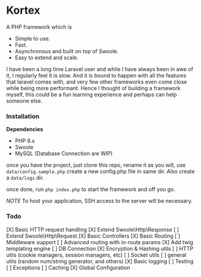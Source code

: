 # Kortex

A PHP framework which is
- Simple to use.
- Fast.
- Asynchronous and built on top of Swoole.
- Easy to extend and scale.

I have been a long time Laravel user and while I have always been in awe of it, I regularly feel it is slow. And it is bound to happen with all the features that laravel comes with, and very few other frameworks even come close while being more performant. Hence I thought of building a framework myself, this could be a fun learning experience and perhaps can help someone else.

### Installation

**Dependencies**
- PHP 8.x
- Swoole
- MySQL (Database Connection are WIP)

once you have the project, just clone this repo, rename it as you will, use `data/config.sample.php` create a new config.php file in same dir. Also create a `data/logs` dir.

once done, run `php index.php` to start the framework and off you go.

*NOTE* To host your application, SSH access to the server will be necessary.

### Todo

[X] Basic HTTP request handling
[X] Extend Swoole\Http\Response
[ ] Extend Swoole\Http\Request
[X] Basic Controllers
[X] Basic Routing
[ ] Middleware support
[ ] Advanced routing with in-route params
[X] Add twig templating engine
[ ] DB Connection
[X] Encryption & Hashing utils
[ ] HTTP utils (cookie managers, session managers, etc)
[ ] Socket utils
[ ] general utils (random num/string generator, and others)
[X] Basic logging
[ ] Testing
[ ] Exceptions
[ ] Caching
[X] Global Configuration